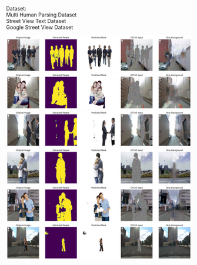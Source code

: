 Dataset:<br/>
Multi Human Parsing Dataset<br/>
Street View Text Dataset<br/>
Google Street View Dataset<br/>

![inf_1](/figures/inf_1.png)
![inf_2](/figures/inf_2.png)
![inf_3](/figures/inf_3.png)
![inf_4](/figures/inf_4.png)
![inf_5](/figures/inf_5.png)
![inf_6](/figures/inf_6.png)
